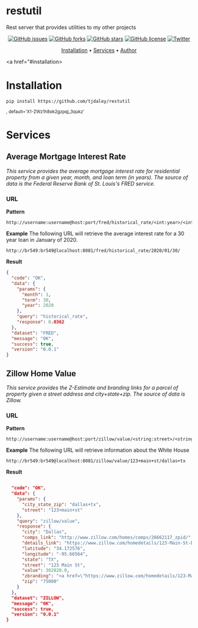 # restutil
Rest server that provides utilities to my other projects
<p align="center">
    <a href="https://github.com/tjdaley/restutil/issues"><img alt="GitHub issues" src="https://img.shields.io/github/issues/tjdaley/restutil"></a>
    <a href="https://github.com/tjdaley/restutil/network"><img alt="GitHub forks" src="https://img.shields.io/github/forks/tjdaley/restutil"></a>
    <a href="https://github.com/tjdaley/restutil/stargazers"><img alt="GitHub stars" src="https://img.shields.io/github/stars/tjdaley/restutil"><a>
    <a href="https://github.com/tjdaley/restutil/blob/master/LICENSE"><img alt="GitHub license" src="https://img.shields.io/github/license/tjdaley/restutil"></a>
    <a href="https://twitter.com/intent/tweet?text=Wow:&url=https%3A%2F%2Fgithub.com%2Ftjdaley%2Frestutil"><img alt="Twitter" src="https://img.shields.io/twitter/url?style=social"></a>
</p>
<p align="center">
    <a href="#installation">Installation</a> &bull;
    <a href="#services">Services</a> &bull;
    <a href="#author">Author</a>
</p>

<a href="#installation></a>
# Installation

```
pip install https://github.com/tjdaley/restutil
```
<small>, default='X1-ZWz1h8ok2gzpqj_3qukz'</small>

<a href="#services"></a>
# Services

## Average Mortgage Interest Rate
*This service provides the average mortgage interest rate for residential property from a given year, month, and loan term (in years). The
source of data is the Federal Reserve Bank of St. Louis's FRED service.*

### URL

**Pattern**
```
http://username:username@host:port/fred/historical_rate/<int:year>/<int:month>/<int:term>/
```

**Example**
The following URL will retrieve the average interest rate for a 30 year loan in January of 2020.

```
http://br549:br549@localhost:8081/fred/historical_rate/2020/01/30/
```

**Result**
```json
{
  "code": "OK", 
  "data": {
    "params": {
      "month": 1, 
      "term": 30, 
      "year": 2020
    }, 
    "query": "historical_rate", 
    "response": 0.0362
  }, 
  "dataset": "FRED", 
  "message": "OK", 
  "success": true, 
  "version": "0.0.1"
}
```
## Zillow Home Value
*This service provides the Z-Estimate and branding links for a parcel of property given a street address and city+state+zip. The
source of data is Zillow.*

### URL

**Pattern**
```
http://username:username@host:port/zillow/value/<string:street>/<string:city_state_zip>/
```

**Example**
The following URL will retrieve information about the White House

```
http://br549:br549@localhost:8081/zillow/value/123+main+st/dallas+tx
```

**Result**
```json

  "code": "OK", 
  "data": {
    "params": {
      "city_state_zip": "dallas+tx", 
      "street": "123+main+st"
    }, 
    "query": "zillow/value", 
    "response": {
      "city": "Dallas", 
      "comps_link": "http://www.zillow.com/homes/comps/26662117_zpid/", 
      "details_link": "https://www.zillow.com/homedetails/123-Main-St-Dallas-TX-75000/26662117_zpid/", 
      "latitude": "34.172576", 
      "longitude": "-95.66564", 
      "state": "TX", 
      "street": "123 Main St", 
      "value": 302820.0, 
      "zbranding": "<a href=\"https://www.zillow.com/homedetails/123-Main-St-Dallas-TX-75000/26662117_zpid/\">See more details for 123 Main St on Zillow.</a>", 
      "zip": "75000"
    }
  }, 
  "dataset": "ZILLOW", 
  "message": "OK", 
  "success": true, 
  "version": "0.0.1"
}
```